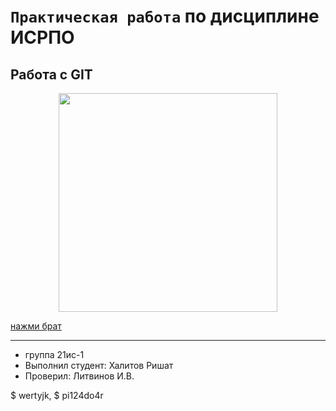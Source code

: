 # ``Практическая работа``  по дисциплине ИСРПО

## Работа с GIT

<p align = "center"><img src="https://cs12.pikabu.ru/post_img/2022/01/19/8/og_og_164259660224433856.jpg" width="350"></p>

<p><a href="https://o-tendencii.com/uploads/posts/2023-04/1680874835_o-tendencii-com-p-dagestanskii-stil-odezhdi-parnei-foto-57.jpg">нажми брат</a></p>

----------

* группа 21ис-1
* Выполнил студент: Халитов Ришат
* Проверил: Литвинов И.В.

$ wertyjk,
$ pi124do4r
